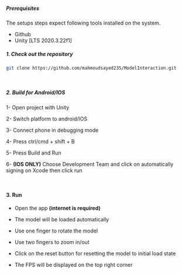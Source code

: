 ##### Prerequisites

The setups steps expect following tools installed on the system.

- Github
- Unity [LTS 2020.3.22f1]

##### 1. Check out the repository

```bash
git clone https://github.com/mahmoudsayed235/ModelInteraction.git
``` 
<br>

##### 2. Build for Android/IOS

1- Open project with Unity 

2- Switch platform to android/IOS

3- Connect phone in debugging mode

4- Press ctrl/cmd + shift + B 

5- Press Build and Run

6- **(IOS ONLY)** Choose Development Team and click on automatically signing on Xcode then click run

<br>

#### 3. Run

- Open the app **(internet is required)**

- The model will be loaded automatically 

- Use one finger to rotate the model

- Use two fingers to zoom in/out 

- Click on the reset button for resetting the model to initial load state

- The FPS will be displayed on the top right corner
